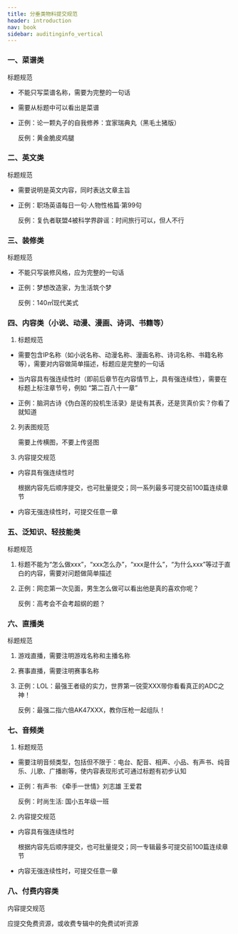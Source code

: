 ```yaml
---
title: 分垂类物料提交规范
header: introduction
nav: book
sidebar: auditinginfo_vertical
---
```





### 一、菜谱类

标题规范

* 不能只写菜谱名称，需要为完整的一句话

* 需要从标题中可以看出是菜谱

* 正例：论一颗丸子的自我修养：宜家瑞典丸（黑毛土猪版）

  反例：黄金脆皮鸡腿

### 二、英文类

标题规范

* 需要说明是英文内容，同时表达文章主旨

* 正例：职场英语每日一句·人物性格篇·第99句

  反例：复仇者联盟4被科学界辟谣：时间旅行可以，但人不行

### 三、装修类

标题规范

* 不能只写装修风格，应为完整的一句话

* 正例：梦想改造家，为生活筑个梦

  反例：140㎡现代美式

### 四、内容类（小说、动漫、漫画、诗词、书籍等）

1. 标题规范

* 需要包含IP名称（如小说名称、动漫名称、漫画名称、诗词名称、书籍名称等），需要对内容做简单描述，标题应是完整的一句话

* 当内容具有强连续性时（即前后章节在内容情节上，具有强连续性），需要在标题上标注章节号，例如 “第二百八十一章”
* 正例：脑洞古诗《伪白莲的投机生活录》是徒有其表，还是货真价实？你看了就知道

2. 列表图规范

   需要上传横图，不要上传竖图

3. 内容提交规范

* 内容具有强连续性时

  根据内容先后顺序提交，也可批量提交；同一系列最多可提交前100篇连续章节

* 内容无强连续性时，可提交任意一章

### 五、泛知识、轻技能类

标题规范

1. 标题不能为“怎么做xxx”，“xxx怎么办”，“xxx是什么”，“为什么xxx”等过于直白的内容，需要对问题做简单描述

2. 正例：网恋第一次见面，男生怎么做可以看出他是真的喜欢你呢？

   反例：高考会不会考超纲的题？

### 六、直播类

标题规范

1. 游戏直播，需要注明游戏名称和主播名称

2. 赛事直播，需要注明赛事名称

3. 正例：LOL：最强王者级的实力，世界第一锐雯XXX带你看看真正的ADC之神！

   反例：最强二指六倍AK47XXX，教你压枪一起组队！

### 七、音频类

1. 标题规范

* 需要注明音频类型，包括但不限于：电台、配音、相声、小品、有声书、纯音乐、儿歌、广播剧等，使内容表现形式可通过标题有初步认知

* 正例：有声书: 《牵手一世情》刘志雄 王爱君

  反例：时尚生活: 国小五年级一班

2. 内容提交规范

* 内容具有强连续性时

  根据内容先后顺序提交，也可批量提交；同一专辑最多可提交前100篇连续章节

* 内容无强连续性时，可提交任意一章

### 八、付费内容类

内容提交规范

应提交免费资源，或收费专辑中的免费试听资源

